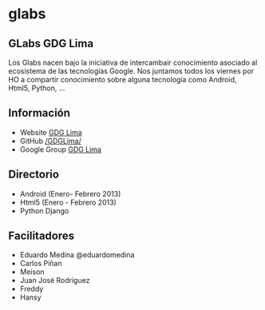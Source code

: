 glabs
=====

GLabs GDG Lima 
---------------
Los Glabs nacen bajo la iniciativa de intercambair conocimiento asociado al ecosistema de las tecnologías Google.
Nos juntamos todos los viernes por HO a compartir conocimiento sobre alguna tecnología como Android, Html5, Python, ...

Información 
-----------
* Website [GDG Lima](http://gdglima.pe)
* GitHub [/GDGLima/](https://github.com/GDGLima/glabs.git)
* Google Group [GDG Lima]() 

Directorio
----------
* Android (Enero- Febrero 2013)
* Html5 (Enero - Febrero 2013)
* Python Django

Facilitadores
-------------
* Eduardo Medina @eduardomedina
* Carlos Piñan
* Meison
* Juan José Rodriguez
* Freddy
* Hansy